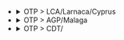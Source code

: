 
- <details><summary>OTP > LCA/Larnaca/Cyprus</summary>

  |TOTAL_PRICE|STAY_DAYS|FROM>TO|DATE|PRICE|TO>FROM|DATE|PRICE|
  |---|---|---|---|---|---|---|---|
  |464.0|1|OTP > LCA/Larnaca/Cyprus|2025-05-15|207.0|LCA/Larnaca/Cyprus > OTP|2025-05-16|257.0|
  |494.0|2|OTP > LCA/Larnaca/Cyprus|2025-05-12|207.0|LCA/Larnaca/Cyprus > OTP|2025-05-14|287.0|
  |504.0|2|OTP > LCA/Larnaca/Cyprus|2025-04-14|187.0|LCA/Larnaca/Cyprus > OTP|2025-04-16|317.0|
  |504.0|1|OTP > LCA/Larnaca/Cyprus|2025-05-07|317.0|LCA/Larnaca/Cyprus > OTP|2025-05-08|187.0|
  |554.0|1|OTP > LCA/Larnaca/Cyprus|2025-05-08|237.0|LCA/Larnaca/Cyprus > OTP|2025-05-09|317.0|
  |574.0|2|OTP > LCA/Larnaca/Cyprus|2025-05-14|317.0|LCA/Larnaca/Cyprus > OTP|2025-05-16|257.0|
  |574.0|1|OTP > LCA/Larnaca/Cyprus|2025-05-18|207.0|LCA/Larnaca/Cyprus > OTP|2025-05-19|367.0|

  </details>

- <details><summary>OTP > AGP/Malaga</summary>

  |TOTAL_PRICE|STAY_DAYS|FROM>TO|DATE|PRICE|TO>FROM|DATE|PRICE|
  |---|---|---|---|---|---|---|---|
  |554.0|1|OTP > AGP/Malaga|2025-05-20|237.0|AGP/Malaga > OTP|2025-05-21|317.0|
  |554.0|2|OTP > AGP/Malaga|2025-05-20|237.0|AGP/Malaga > OTP|2025-05-22|317.0|
  |574.0|2|OTP > AGP/Malaga|2025-05-18|317.0|AGP/Malaga > OTP|2025-05-20|257.0|
  |574.0|1|OTP > AGP/Malaga|2025-05-19|317.0|AGP/Malaga > OTP|2025-05-20|257.0|
  |574.0|2|OTP > AGP/Malaga|2025-05-26|207.0|AGP/Malaga > OTP|2025-05-28|367.0|

  </details>

- <details><summary>OTP > CDT/</summary>

  |TOTAL_PRICE|STAY_DAYS|FROM>TO|DATE|PRICE|TO>FROM|DATE|PRICE|
  |---|---|---|---|---|---|---|---|
  |574.0|2|OTP > CDT/|2025-05-19|207.0|CDT/ > OTP|2025-05-21|367.0|

  </details>
